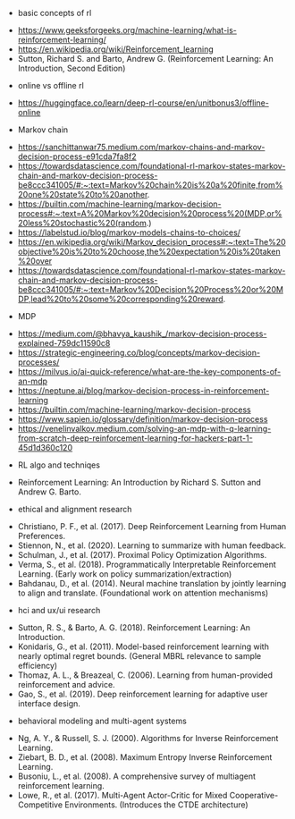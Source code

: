 - basic concepts of rl
+ https://www.geeksforgeeks.org/machine-learning/what-is-reinforcement-learning/
+ https://en.wikipedia.org/wiki/Reinforcement_learning
+ Sutton, Richard S. and Barto, Andrew G. (Reinforcement Learning: An Introduction, Second Edition)

- online vs offline rl
+ https://huggingface.co/learn/deep-rl-course/en/unitbonus3/offline-online

- Markov chain
+ https://sanchittanwar75.medium.com/markov-chains-and-markov-decision-process-e91cda7fa8f2
+ https://towardsdatascience.com/foundational-rl-markov-states-markov-chain-and-markov-decision-process-be8ccc341005/#:~:text=Markov%20chain%20is%20a%20finite,from%20one%20state%20to%20another.
+ https://builtin.com/machine-learning/markov-decision-process#:~:text=A%20Markov%20decision%20process%20(MDP,or%20less%20stochastic%20(random.)
+ https://labelstud.io/blog/markov-models-chains-to-choices/
+ https://en.wikipedia.org/wiki/Markov_decision_process#:~:text=The%20objective%20is%20to%20choose,the%20expectation%20is%20taken%20over
+ https://towardsdatascience.com/foundational-rl-markov-states-markov-chain-and-markov-decision-process-be8ccc341005/#:~:text=Markov%20Decision%20Process%20or%20MDP,lead%20to%20some%20corresponding%20reward.

- MDP
+ https://medium.com/@bhavya_kaushik_/markov-decision-process-explained-759dc11590c8
+ https://strategic-engineering.co/blog/concepts/markov-decision-processes/
+ https://milvus.io/ai-quick-reference/what-are-the-key-components-of-an-mdp
+ https://neptune.ai/blog/markov-decision-process-in-reinforcement-learning
+ https://builtin.com/machine-learning/markov-decision-process
+ https://www.sapien.io/glossary/definition/markov-decision-process
+ https://venelinvalkov.medium.com/solving-an-mdp-with-q-learning-from-scratch-deep-reinforcement-learning-for-hackers-part-1-45d1d360c120

- RL algo and techniqes
+ Reinforcement Learning: An Introduction by Richard S. Sutton and Andrew G. Barto.

- ethical and alignment research
+ Christiano, P. F., et al. (2017). Deep Reinforcement Learning from Human Preferences.
+ Stiennon, N., et al. (2020). Learning to summarize with human feedback.
+ Schulman, J., et al. (2017). Proximal Policy Optimization Algorithms.
+ Verma, S., et al. (2018). Programmatically Interpretable Reinforcement Learning. (Early work on policy summarization/extraction)
+ Bahdanau, D., et al. (2014). Neural machine translation by jointly learning to align and translate. (Foundational work on attention mechanisms)

- hci and ux/ui research
+ Sutton, R. S., & Barto, A. G. (2018). Reinforcement Learning: An Introduction.
+ Konidaris, G., et al. (2011). Model-based reinforcement learning with nearly optimal regret bounds. (General MBRL relevance to sample efficiency)
+ Thomaz, A. L., & Breazeal, C. (2006). Learning from human-provided reinforcement and advice.
+ Gao, S., et al. (2019). Deep reinforcement learning for adaptive user interface design.

- behavioral modeling and multi-agent systems
+ Ng, A. Y., & Russell, S. J. (2000). Algorithms for Inverse Reinforcement Learning.
+ Ziebart, B. D., et al. (2008). Maximum Entropy Inverse Reinforcement Learning.
+ Busoniu, L., et al. (2008). A comprehensive survey of multiagent reinforcement learning.
+ Lowe, R., et al. (2017). Multi-Agent Actor-Critic for Mixed Cooperative-Competitive Environments. (Introduces the CTDE architecture)